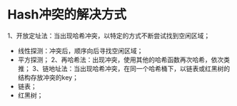 




# Hash冲突的解决方式
1、开放定址法：当出现哈希冲突，以特定的方式不断尝试找到空闲区域；
- 线性探测：冲突后，顺序向后寻找空闲区域；
- 平方探测；
2、再哈希法：出现冲突，使用其他的哈希函数再次哈希，依次类推；
3、链地址法：当出现哈希冲突，在同一个哈希桶下，以链表或红黑树的结构存放冲突的key；
- 链表；
- 红黑树；

